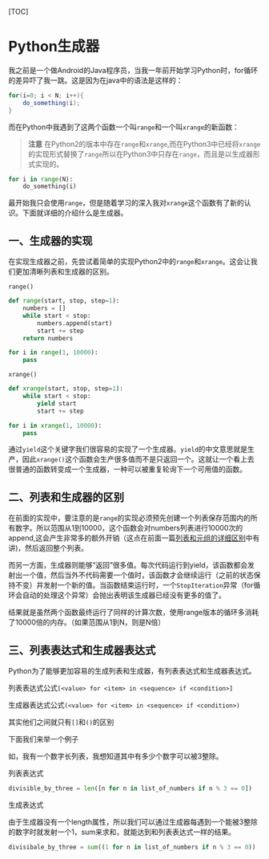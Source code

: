 [TOC]

# Python生成器

我之前是一个做Android的Java程序员，当我一年前开始学习Python时，for循环的差异吓了我一跳。这是因为在java中的语法是这样的：

```java
for(i=0; i < N; i++){
    do_something(i);
}
```

而在Python中我遇到了这两个函数一个叫`range`和一个叫`xrange`的新函数：

> **注意** 在Python2的版本中存在`range`和`xrange`,而在Python3中已经将`xrange`的实现形式替换了`range`所以在Python3中只存在`range`，而且是以生成器形式实现的。

```python
for i in range(N):
    do_something(i)
```

最开始我只会使用`range`，但是随着学习的深入我对`xrange`这个函数有了新的认识。下面就详细的介绍什么是生成器。

## 一、生成器的实现

在实现生成器之前，先尝试着简单的实现Python2中的`range`和`xrange`。这会让我们更加清晰列表和生成器的区别。

`range()`

```python
def range(start, stop, step=1):
    numbers = []
    while start < stop:
        numbers.append(start)
        start += step
    return numbers

for i in range(1, 10000):
    pass
```

`xrange()`

```python
def xrange(start, stop, step=1):
    while start < stop:
        yield start
        start += step

for i in xrange(1, 10000):
    pass
```

通过`yield`这个关键字我们很容易的实现了一个生成器。`yield`的中文意思就是生产，因此`xrange()`这个函数会生产很多值而不是只返回一个。这就让一个看上去很普通的函数转变成一个生成器，一种可以被重复轮询下一个可用值的函数。

## 二、列表和生成器的区别

在前面的实现中，要注意的是`range`的实现必须预先创建一个列表保存范围内的所有数字。所以范围从1到10000，这个函数会对numbers列表进行10000次的append,这会产生非常多的额外开销（这点在前面一篇[列表和元组的详细区别](./Python_ListAndTuple.md)中有讲)，然后返回整个列表。

而另一方面，生成器则能够“返回”很多值。每次代码运行到yield，该函数都会发射出一个值，然后当外不代码需要一个值时，该函数才会继续运行（之前的状态保持不变）并发射一个新的值。当函数结束运行时，一个`StopIteration`异常（for循环会自动的处理这个异常）会抛出表明该生成器已经没有更多的值了。

结果就是虽然两个函数最终运行了同样的计算次数，使用range版本的循环多消耗了10000倍的内存。（如果范围从1到N，则是N倍）

## 三、列表表达式和生成器表达式

Python为了能够更加容易的生成列表和生成器，有列表表达式和生成器表达式。

列表表达式公式`[<value> for <item> in <sequence> if <condition>]`

生成器表达式公式`(<value> for <item> in <sequence> if <condition>)`

其实他们之间就只有`[]`和`()`的区别

下面我们来举一个例子

如，我有一个数字长列表，我想知道其中有多少个数字可以被3整除。

列表表达式

```python
divisible_by_three = len([n for n in list_of_numbers if n % 3 == 0])
```

生成表达式

由于生成器没有一个length属性，所以我们可以通过生成器每遇到一个能被3整除的数字时就发射一个1，sum来求和，就能达到和列表表达式一样的结果。

```python
divisibale_by_three = sum((1 for n in list_of_numbers if n % 3 == 0))
```



